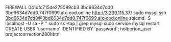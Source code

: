 FIREWALL
041dfc715de275099cb3
3bd6634d7dd0
3bd6634d7dd0.747f0699.alx-cod.online
http://3.239.115.37/  sudo mysql
ssh 3bd6634d7dd0@3bd6634d7dd0.747f0699.alx-cod.online
sqlcmd -S localhost -U sa -P '<YourPassword>'
sudo ss -tap | grep mysql
sudo service mysql restart
CREATE USER 'username' IDENTIFIED BY 'password';
holberton_user
projectcorrection280hbtn